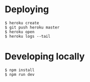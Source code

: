 # Deploying

```
$ heroku create
$ git push heroku master
$ heroku open
$ heroku logs --tail
```

# Developing locally

```
$ npm install
$ npm run dev
```
